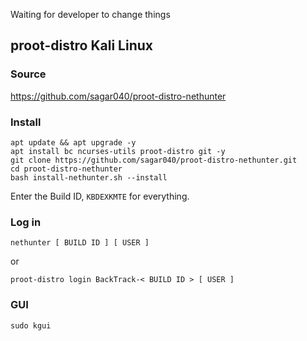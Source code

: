Waiting for developer to change things 

## proot-distro Kali Linux
### Source 
https://github.com/sagar040/proot-distro-nethunter
### Install
```
apt update && apt upgrade -y
apt install bc ncurses-utils proot-distro git -y
git clone https://github.com/sagar040/proot-distro-nethunter.git
cd proot-distro-nethunter
bash install-nethunter.sh --install
```
Enter the Build ID, `KBDEXKMTE` for everything.
### Log in
```
nethunter [ BUILD ID ] [ USER ]
```
or
```
proot-distro login BackTrack-< BUILD ID > [ USER ]
```

### GUI
```
sudo kgui
```